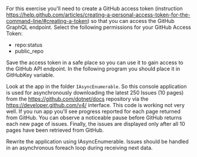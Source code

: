For this exercise you'll need to create a GitHub access token (instruction https://help.github.com/articles/creating-a-personal-access-token-for-the-command-line/#creating-a-token) so that you can access the GitHub GraphQL endpoint. Select the following permissions for your GitHub Access Token:
 - repo:status
 - public_repo  

Save the access token in a safe place so you can use it to gain access to the GitHub API endpoint.
In the following program you should place it in GitHubKey variable.

Look at the app in the folder `IAsyncEnumerable`. So this console application is used for asynchronously downloading the latest 250 Issues (10 pages) from the https://github.com/dotnet/docs repository via the https://developer.github.com/v4/ interface. This code is working not very well. If you run app you'll see progress reported for each page returned from GitHub. You can observe a noticeable pause before GitHub returns each new page of issues. Finally, the issues are displayed only after all 10 pages have been retrieved from GitHub.

Rewrite the application using IAsyncEnumerable. Issues should be handled in an asynchronous foreach loop during receiving next data.